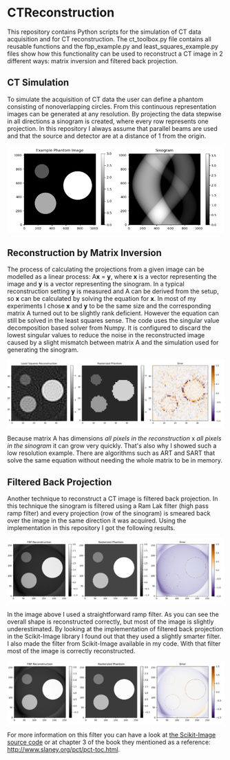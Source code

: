 # CTReconstruction

This repository contains Python scripts for the simulation of CT data acquisition and for CT reconstruction. The ct_toolbox.py file contains all reusable functions and the fbp_example.py and least_squares_example.py files show how this functionality can be used to reconstruct a CT image in 2 different ways: matrix inversion and filtered back projection.

## CT Simulation
To simulate the acquisition of CT data the user can define a phantom consisting of nonoverlapping circles. From this continuous representation images can be generated at any resolution. By projecting the data stepwise in all directions a sinogram is created, where every row represents one projection. In this repository I always assume that parallel beams are used and that the source and detector are at a distance of 1 from the origin.

![Phantom and sinogram](https://raw.githubusercontent.com/D1rk123/CTReconstruction/master/GithubImages/PhantomAndSinogram.png)

## Reconstruction by Matrix Inversion
The process of calculating the projections from a given image can be modelled as a linear process: A**x** = **y**, where **x** is a vector representing the image and **y** is a vector representing the sinogram. In a typical reconstruction setting **y** is measured and A can be derived from the setup, so **x** can be calculated by solving the equation for **x**. In most of my experiments I chose **x** and **y** to be the same size and the corresponding matrix A turned out to be slightly rank deficient. However the equation can still be solved in the least squares sense. The code uses the singular value decomposition based solver from Numpy. It is configured to discard the lowest singular values to reduce the noise in the reconstructed image caused by a slight mismatch between matrix A and the simulation used for generating the sinogram.

![Matrix inversion reconstruction](https://raw.githubusercontent.com/D1rk123/CTReconstruction/master/GithubImages/LeastSquares.png)

Because matrix A has dimensions *all pixels in the reconstruction* x *all pixels in the sinogram* it can grow very quickly. That's also why I showed such a low resolution example. There are algorithms such as ART and SART that solve the same equation without needing the whole matrix to be in memory.

## Filtered Back Projection
Another technique to reconstruct a CT image is filtered back projection. In this technique the sinogram is filtered using a Ram Lak filter (high pass ramp filter) and every projection (row of the sinogram) is smeared back over the image in the same direction it was acquired. Using the implementation in this repository I got the following results.

![Filtered back projection reconstruction](https://raw.githubusercontent.com/D1rk123/CTReconstruction/master/GithubImages/FilteredBackProjection.png)

In the image above I used a straightforward ramp filter. As you can see the overall shape is reconstructed correctly, but most of the image is slightly underestimated. By looking at the implementation of filtered back projection in the Scikit-Image library I found out that they used a slightly smarter filter. I also made the filter from Scikit-Image available in my code. With that filter most of the image is correctly reconstructed.

![Filtered back projection reconstruction with smarter filter](https://raw.githubusercontent.com/D1rk123/CTReconstruction/master/GithubImages/FilteredBackProjectionSkimageFilter.png)

For more information on this filter you can have a look at [the Scikit-Image source code](https://github.com/scikit-image/scikit-image/blob/master/skimage/transform/radon_transform.py#L184-L305) or at chapter 3 of the book they mentioned as a reference: http://www.slaney.org/pct/pct-toc.html.
